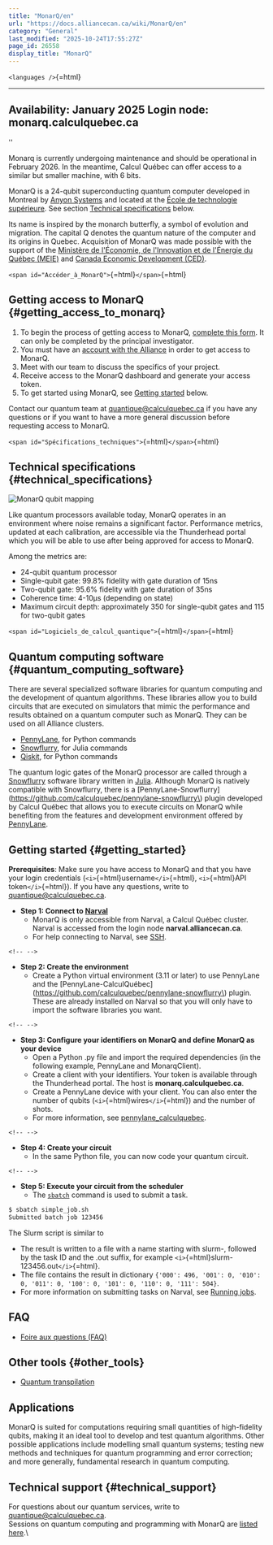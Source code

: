 ```yaml
---
title: "MonarQ/en"
url: "https://docs.alliancecan.ca/wiki/MonarQ/en"
category: "General"
last_modified: "2025-10-24T17:55:27Z"
page_id: 26558
display_title: "MonarQ"
---
```


`<languages />`{=html}

  ----------------------------------------
  Availability: January 2025
  Login node: **monarq.calculquebec.ca**
  ----------------------------------------

\'\'

Monarq is currently undergoing maintenance and should be operational in February 2026. In the meantime, Calcul Québec can offer access to a similar but smaller machine, with 6 bits.

MonarQ is a 24-qubit superconducting quantum computer developed in Montreal by [Anyon Systems](https://anyonsys.com/) and located at the [École de technologie supérieure](http://www.etsmtl.ca/). See section [Technical specifications](https://docs.alliancecan.ca/MonarQ/en#Technical_specifications "wikilink") below.

Its name is inspired by the monarch butterfly, a symbol of evolution and migration. The capital Q denotes the quantum nature of the computer and its origins in Quebec. Acquisition of MonarQ was made possible with the support of the [Ministère de l\'Économie, de l\'Innovation et de l\'Énergie du Québec (MEIE)](https://www.economie.gouv.qc.ca/) and [Canada Economic Development (CED)](https://ced.canada.ca/en/ced-home/).

`<span id="Accéder_à_MonarQ">`{=html}`</span>`{=html}

## Getting access to MonarQ {#getting_access_to_monarq}

1.  To begin the process of getting access to MonarQ, [complete this form](https://forms.gle/zH1a3oB4SGvSjAwh7). It can only be completed by the principal investigator.
2.  You must have an [account with the Alliance](https://alliancecan.ca/en/services/advanced-research-computing/account-management/apply-account) in order to get access to MonarQ.
3.  Meet with our team to discuss the specifics of your project.
4.  Receive access to the MonarQ dashboard and generate your access token.
5.  To get started using MonarQ, see [ Getting started](https://docs.alliancecan.ca/MonarQ/en#Getting_started "wikilink") below.

Contact our quantum team at <quantique@calculquebec.ca> if you have any questions or if you want to have a more general discussion before requesting access to MonarQ.

`<span id="Spécifications_techniques">`{=html}`</span>`{=html}

## Technical specifications {#technical_specifications}

![MonarQ qubit mapping](https://docs.alliancecan.ca/QPU.png "MonarQ qubit mapping")

Like quantum processors available today, MonarQ operates in an environment where noise remains a significant factor. Performance metrics, updated at each calibration, are accessible via the Thunderhead portal which you will be able to use after being approved for access to MonarQ.

Among the metrics are:

-   24-qubit quantum processor
-   Single-qubit gate: 99.8% fidelity with gate duration of 15ns
-   Two-qubit gate: 95.6% fidelity with gate duration of 35ns
-   Coherence time: 4-10μs (depending on state)
-   Maximum circuit depth: approximately 350 for single-qubit gates and 115 for two-qubit gates

`<span id="Logiciels_de_calcul_quantique">`{=html}`</span>`{=html}

## Quantum computing software {#quantum_computing_software}

There are several specialized software libraries for quantum computing and the development of quantum algorithms. These libraries allow you to build circuits that are executed on simulators that mimic the performance and results obtained on a quantum computer such as MonarQ. They can be used on all Alliance clusters.

-   [PennyLane](https://docs.alliancecan.ca/PennyLane/en "wikilink"), for Python commands
-   [Snowflurry](https://docs.alliancecan.ca/Snowflurry/en "wikilink"), for Julia commands
-   [Qiskit](https://docs.alliancecan.ca/Qiskit/fr "wikilink"), for Python commands

The quantum logic gates of the MonarQ processor are called through a [Snowflurry](https://docs.alliancecan.ca/Snowflurry/en "wikilink") software library written in [Julia](https://docs.alliancecan.ca/Julia "wikilink"). Although MonarQ is natively compatible with Snowflurry, there is a [PennyLane-Snowflurry](https://github.com/calculquebec/pennylane-snowflurry\) plugin developed by Calcul Québec that allows you to execute circuits on MonarQ while benefiting from the features and development environment offered by [PennyLane](https://docs.alliancecan.ca/PennyLane/en "wikilink").

## Getting started {#getting_started}

**Prerequisites**: Make sure you have access to MonarQ and that you have your login credentials (`<i>`{=html}username`</i>`{=html}, `<i>`{=html}API token`</i>`{=html}). If you have any questions, write to <quantique@calculquebec.ca>.

-   **Step 1: Connect to [Narval](https://docs.alliancecan.ca/Narval/en "wikilink")**
    -   MonarQ is only accessible from Narval, a Calcul Québec cluster. Narval is accessed from the login node **narval.alliancecan.ca**.
    -   For help connecting to Narval, see [SSH](https://docs.alliancecan.ca/SSH/en "wikilink").

```{=html}
<!-- -->
```
-   **Step 2: Create the environment**
    -   Create a Python virtual environment (3.11 or later) to use PennyLane and the [PennyLane-CalculQuébec](https://github.com/calculquebec/pennylane-snowflurry\) plugin. These are already installed on Narval so that you will only have to import the software libraries you want.

```{=html}
<!-- -->
```
-   **Step 3: Configure your identifiers on MonarQ and define MonarQ as your device**
    -   Open a Python .py file and import the required dependencies (in the following example, PennyLane and MonarqClient).
    -   Create a client with your identifiers. Your token is available through the Thunderhead portal. The host is **monarq.calculquebec.ca**.
    -   Create a PennyLane device with your client. You can also enter the number of qubits (`<i>`{=html}wires`</i>`{=html}) and the number of shots.
    -   For more information, see [pennylane_calculquebec](https://github.com/calculquebec/pennylane-calculquebec/blob/main/doc/getting_started.ipynb).

```{=html}
<!-- -->
```
-   **Step 4: Create your circuit**
    -   In the same Python file, you can now code your quantum circuit.

```{=html}
<!-- -->
```
-   **Step 5: Execute your circuit from the scheduler**
    -   The [`sbatch`](https://slurm.schedmd.com/sbatch.html) command is used to submit a task.

``` bash
$ sbatch simple_job.sh
Submitted batch job 123456
```

The Slurm script is similar to

-   The result is written to a file with a name starting with slurm-, followed by the task ID and the .out suffix, for example `<i>`{=html}slurm-123456.out`</i>`{=html}.
-   The file contains the result in dictionary `{'000': 496, '001': 0, '010': 0, '011': 0, '100': 0, '101': 0, '110': 0, '111': 504}`.
-   For more information on submitting tasks on Narval, see [Running jobs](https://docs.alliancecan.ca/Running_jobs "wikilink").

## FAQ

-   [Foire aux questions (FAQ)](https://docs.google.com/document/d/13sfHwJTo5tcmzCZQqeDmAw005v8I5iFeKp3Xc_TdT3U/edit?tab=t.0)

## Other tools {#other_tools}

-   [Quantum transpilation](https://docs.alliancecan.ca/Transpileur_quantique/en "wikilink")

## Applications

MonarQ is suited for computations requiring small quantities of high-fidelity qubits, making it an ideal tool to develop and test quantum algorithms. Other possible applications include modelling small quantum systems; testing new methods and techniques for quantum programming and error correction; and more generally, fundamental research in quantum computing.

## Technical support {#technical_support}

For questions about our quantum services, write to <quantique@calculquebec.ca>.\
Sessions on quantum computing and programming with MonarQ are [listed here](https://www.eventbrite.com/o/calcul-quebec-8295332683).\
